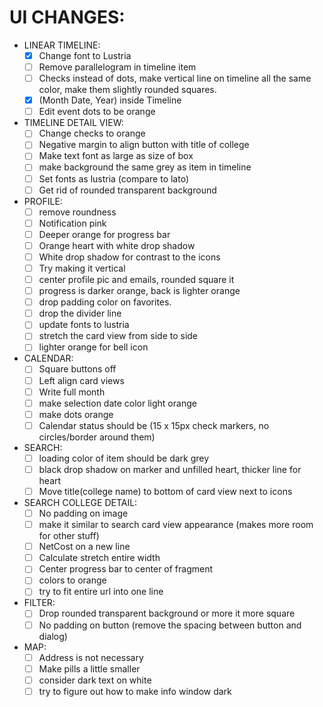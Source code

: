 # UI CHANGES:
- LINEAR TIMELINE: 
  - [X] Change font to Lustria 
  - [ ] Remove parallelogram in timeline item
  - [ ] Checks instead of dots, make vertical line on timeline all the same color, make them slightly rounded squares.
  - [X] (Month Date, Year) inside Timeline
  - [ ] Edit event dots to be orange
- TIMELINE DETAIL VIEW: 
  - [ ] Change checks to orange
  - [ ] Negative margin to align button with title of college
  - [ ] Make text font as large as size of box
  - [ ] make background the same grey as item in timeline
  - [ ] Set fonts as lustria (compare to lato)
  - [ ] Get rid of rounded transparent background
- PROFILE: 
  - [ ] remove roundness
  - [ ] Notification pink
  - [ ] Deeper orange for progress bar
  - [ ] Orange heart with white drop shadow
  - [ ] White drop shadow for contrast to the icons
  - [ ] Try making it vertical
  - [ ] center profile pic and emails, rounded square it
  - [ ] progress is darker orange, back is lighter orange
  - [ ] drop padding color on favorites.
  - [ ] drop the divider line
  - [ ] update fonts to lustria
  - [ ] stretch the card view from side to side
  - [ ] lighter orange for bell icon
- CALENDAR: 
  - [ ] Square buttons off
  - [ ] Left align card views
  - [ ] Write full month
  - [ ] make selection date color light orange
  - [ ] make dots orange
  - [ ] Calendar status should be (15 x 15px check markers, no circles/border around them)
- SEARCH: 
  - [ ] loading color of item should be dark grey
  - [ ] black drop shadow on marker and unfilled heart, thicker line for heart
  - [ ] Move title(college name) to bottom of card view next to icons
- SEARCH COLLEGE DETAIL:
  - [ ] No padding on image
  - [ ] make it similar to search card view appearance (makes more room for other stuff)
  - [ ] NetCost on a new line
  - [ ] Calculate stretch entire width
  - [ ] Center progress bar to center of fragment
  - [ ] colors to orange
  - [ ] try to fit entire url into one line
- FILTER: 
  - [ ] Drop rounded transparent background or more it more square
  - [ ] No padding on button (remove the spacing between button and dialog)
- MAP: 
  - [ ] Address is not necessary
  - [ ] Make pills a little smaller
  - [ ] consider dark text on white
  - [ ] try to figure out how to make info window dark

